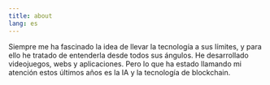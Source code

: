 ```yaml
---
title: about
lang: es
---
```


Siempre me ha fascinado la idea de llevar la tecnología a sus límites, y
para ello he tratado de entenderla desde todos sus ángulos. He desarrollado
videojuegos, webs y aplicaciones. Pero lo que ha estado llamando mi atención
estos últimos años es la IA y la tecnología de blockchain.
